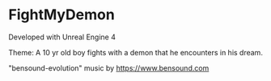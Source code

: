 # FightMyDemon

Developed with Unreal Engine 4


Theme: A 10 yr old boy fights with a demon that he encounters in his dream.

"bensound-evolution" music by https://www.bensound.com
